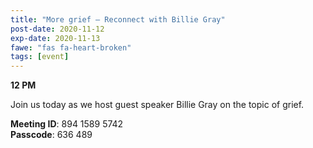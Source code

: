 ```yaml
---
title: "More grief – Reconnect with Billie Gray"
post-date: 2020-11-12
exp-date: 2020-11-13
fawe: "fas fa-heart-broken"
tags: [event]
---
```

**12 PM**

Join us today as we host guest speaker Billie Gray on the topic of grief.

<p class="text-danger"><b>Meeting ID</b>: 894 1589 5742
<br>
<b>Passcode</b>: 636 489
</p>